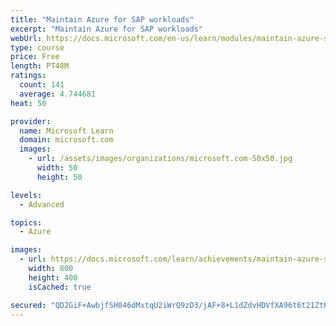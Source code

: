 ```yaml
---
title: "Maintain Azure for SAP workloads"
excerpt: "Maintain Azure for SAP workloads"
webUrl: https://docs.microsoft.com/en-us/learn/modules/maintain-azure-sap-workloads/
type: course
price: Free
length: PT48M
ratings:
  count: 141
  average: 4.744681
heat: 50

provider:
  name: Microsoft Learn
  domain: microsoft.com
  images:
    - url: /assets/images/organizations/microsoft.com-50x50.jpg
      width: 50
      height: 50

levels:
  - Advanced

topics:
  - Azure

images:
  - url: https://docs.microsoft.com/learn/achievements/maintain-azure-sap-workloads-social.png
    width: 800
    height: 400
    isCached: true

secured: "QD2GiF+AwbjfSH046dMxtqU2iWrQ9zD3/jAF+8+L1dZdvHDVfXA96t6t21ZtKUZF91BxCKxyQMneRqhMedf5nM00/f60mlDU9r+pdqAx9g99U2xpvfRCzLn5a8nXaD39YV1uFjhKrFSz4Tpa+WZvg8+NPffN9WKPBnenHCmNhN/lEzyecnx9cNHCXhwu/FJMSlTFcDRrHT5cD/G6LV6TTmX+v0kH2RveLZ56da9B9mcJLmZ7jGrgICeSz82g8BqJCTsYTxWSfDdi6hZDcUKtwn8osS+UKcmsQmcq+eWPzeJ7lSTd0Ht2Ghh20SCeXsoSMuurKbOG41ZKSyO7WMsIGywL4ym5lJwbmaMkr1ayDl7LtKEbUR16BmPQW4a4CAgMprTSbKNNIahA/hSZprihEkj26NRFFRA2lSpBMCNGR2A=;9qalMGQwF1gLFWakbGPTrQ=="
---
```


